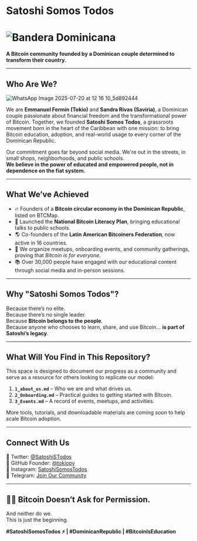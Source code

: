 # Satoshi Somos Todos
# ![Bandera Dominicana](https://upload.wikimedia.org/wikipedia/commons/8/89/Flag_of_the_Dominican_Republic.svg)


**A Bitcoin community founded by a Dominican couple determined to transform their country.**

---

## Who Are We?

![WhatsApp Image 2025-07-20 at 12 16 10_5d892444](https://github.com/user-attachments/assets/565da754-73ce-4db3-8cee-63277e892351)

We are **Emmanuel Fermín (Tokio)** and **Sandra Rivas (Saviria)**, a Dominican couple passionate about financial freedom and the transformational power of Bitcoin. Together, we founded **Satoshi Somos Todos**, a grassroots movement born in the heart of the Caribbean with one mission: to bring Bitcoin education, adoption, and real-world usage to every corner of the Dominican Republic.

Our commitment goes far beyond social media. We're out in the streets, in small shops, neighborhoods, and public schools.  
**We believe in the power of educated and empowered people, not in dependence on the fiat system.**

---

## What We’ve Achieved

- 🔥 Founders of a **Bitcoin circular economy in the Dominican Republic**, listed on BTCMap.
- 🧠 Launched the **National Bitcoin Literacy Plan**, bringing educational talks to public schools.
- 🌎 Co-founders of the **Latin American Bitcoiners Federation**, now active in 16 countries.
- 🧡 We organize meetups, onboarding events, and community gatherings, proving that *Bitcoin is for everyone*.
- 📚 Over 30,000 people have engaged with our educational content through social media and in-person sessions.

---

## Why "Satoshi Somos Todos"?

Because there’s no elite.  
Because there’s no single leader.  
Because **Bitcoin belongs to the people**.  
Because anyone who chooses to learn, share, and use Bitcoin… **is part of Satoshi’s legacy**.

---

## What Will You Find in This Repository?

This space is designed to document our progress as a community and serve as a resource for others looking to replicate our model:

1. **`1_about_us.md`** – Who we are and what drives us.
2. **`2_Onboarding.md`** – Practical guides to getting started with Bitcoin.
3. **`3_Events.md`** – A record of events, meetups, and activities.

More tools, tutorials, and downloadable materials are coming soon to help scale Bitcoin adoption.

---

## Connect With Us

🔸 Twitter: [@SatoshiSTodos](https://twitter.com/SatoshiSTodos)  
🔸 GitHub Founder: [@tokiopy](https://github.com/tokiopy)  
🔸 Instagram: [SatoshiSomosTodos](https://www.instagram.com/satoshisomostodos/)  
🔸 Telegram: [Join Our Community](https://t.me/+5vuB9qMJKdI4MmQx)

---

## ✊🏽 Bitcoin Doesn’t Ask for Permission.

And neither do we.  
This is just the beginning.

**#SatoshiSomosTodos ⚡ | #DominicanRepublic | #BitcoinIsEducation**
